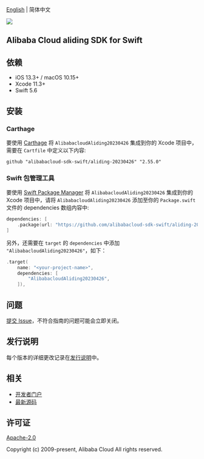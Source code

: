 [English](README.md) | 简体中文

![](https://aliyunsdk-pages.alicdn.com/icons/AlibabaCloud.svg)

## Alibaba Cloud aliding SDK for Swift

## 依赖

- iOS 13.3+ / macOS 10.15+
- Xcode 11.3+
- Swift 5.6

## 安装

### Carthage

要使用 [Carthage](https://github.com/Carthage/Carthage) 将 `AlibabacloudAliding20230426` 集成到你的 Xcode 项目中，需要在 `Cartfile` 中定义以下内容:

```ogdl
github "alibabacloud-sdk-swift/aliding-20230426" "2.55.0"
```

### Swift 包管理工具

要使用 [Swift Package Manager](https://swift.org/package-manager/) 将 `AlibabacloudAliding20230426` 集成到你的 Xcode 项目中，请将 `AlibabacloudAliding20230426` 添加至你的 `Package.swift` 文件的 dependencies 数组内容中:

```swift
dependencies: [
    .package(url: "https://github.com/alibabacloud-sdk-swift/aliding-20230426.git", from: "2.55.0")
]
```

另外，还需要在 `target` 的 `dependencies` 中添加 `"AlibabacloudAliding20230426"`，如下：

```swift
.target(
    name: "<your-project-name>",
    dependencies: [
        "AlibabacloudAliding20230426",
    ]),
```

## 问题

[提交 Issue](https://github.com/alibabacloud-sdk-swift/aliding-20230426/issues/new)，不符合指南的问题可能会立即关闭。

## 发行说明

每个版本的详细更改记录在[发行说明](./ChangeLog.txt)中。

## 相关

* [开发者门户](https://next.api.aliyun.com/home)
* [最新源码](https://github.com/alibabacloud-sdk-swift/aliding-20230426)

## 许可证

[Apache-2.0](http://www.apache.org/licenses/LICENSE-2.0)

Copyright (c) 2009-present, Alibaba Cloud All rights reserved.
